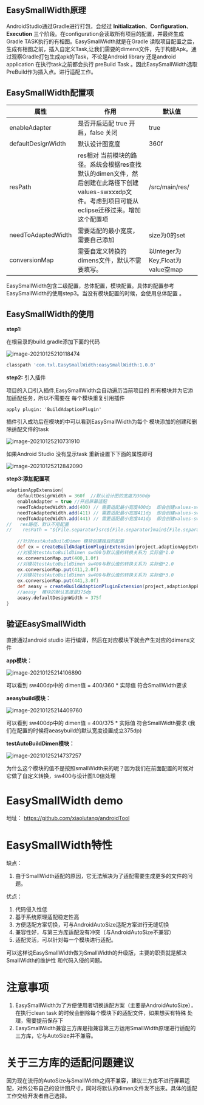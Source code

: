 ## EasySmallWidth原理

AndroidStudio通过Gradle进行打包，会经过 **Initialization**、**Configuration**、**Execution** 三个阶段。在configuration会读取所有项目的配置，并最终生成Gradle TASK执行的有相图。EasySmallWidth就是在Gradle 读取项目配置之后，生成有相图之前，插入自定义Task,让我们需要的dimens文件，先于构建Apk。通过观察Gradle打包生成apk的Task，不论是Android library 还是android application 在执行task之前都会执行 preBuild Task 。因此EasySmallWidth选取PreBuild作为插入点。进行适配工作。

## EasySmallWidth配置项

| 属性               | 作用                                                         | 默认值                           |
| ------------------ | ------------------------------------------------------------ | -------------------------------- |
| enableAdapter      | 是否开启适配  true  开启，false 关闭                         | true                             |
| defaultDesignWidth | 默认设计图宽度                                               | 360f                             |
| resPath            | res相对 当前模块的路径。系统会根据res查找默认的dimen文件，然后创建在此路径下创建values-swxxxdp文件。考虑到项目可能从eclipse迁移过来。增加这个配置项 | /src/main/res/                   |
| needToAdaptedWidth | 需要适配的最小宽度，需要自己添加                             | size为0的set                     |
| conversionMap      | 需要自定义转换的dimens文件，默认不需要填写。                 | 以Integer为Key,Float为value空map |

EasySmallWidth包含二级配置，总体配置，模块配置。具体的配置参考EasySmallWidth的使用step3。当没有模块配置的时候，会使用总体配置 。



## EasySmallWidth的使用

**step1:**  

在根目录的build.gradle添加下面的代码

![image-20210125210118474](img\根buildgradle引入.png)

```groovy
classpath 'com.txl.EasySmallWidth:easySmallWidth:1.0.0'
```

**step2:** 引入插件

项目的入口引入插件,EasySmallWidth会自动遍历当前项目的 所有模块并为它添加适配任务，所以不需要在 每个模块重复引用插件

```
apply plugin: 'BuildAdaptionPlugin'
```

插件引入成功后在模块的中可以看到EasySmallWidth为每个 模块添加的创建和删除适配文件的task

![image-20210125210731910](img\每个模块的创建和删除适配文件task.png)

如果Android Studio 没有显示task  重新设置下下面的属性即可

![image-20210125212842090](img\android_studio_显示gradleTask.png)

**step3:添加配置项**

```groovy
adaptionAppExtension{
    defaultDesignWidth = 360f  //默认设计图的宽度为360dp
    enableAdapter = true //开启屏幕适配
    needToAdaptedWidth.add(400) // 需要适配最小宽度400dp  即会创建values-sw400dp
    needToAdaptedWidth.add(411) // 需要适配最小宽度411dp  即会创建values-sw411dp
    needToAdaptedWidth.add(441) // 需要适配最小宽度441dp  即会创建values-sw441dp
//   res路径，默认不用配置
//    resPath = "${File.separator}src${File.separator}main${File.separator}res${File.separator}"
    
    //针对testAutoBuildDimen 模块创建独自的配置
    def ex = createBuildAdaptionPluginExtension(project,adaptionAppExtension,"testAutoBuildDimen")
    //对模块testAutoBuildDimen sw400与默认值的转换关系为 实际值*1.0
    ex.conversionMap.put(400,1.0f)
    //对模块testAutoBuildDimen sw400与默认值的转换关系为 实际值*2.0
    ex.conversionMap.put(411,2.0f)
    //对模块testAutoBuildDimen sw400与默认值的转换关系为 实际值*3.0
    ex.conversionMap.put(441,3.0f)
    def aeasy = createBuildAdaptionPluginExtension(project,adaptionAppExtension,"aeasybuild")
    //aeasy  模块的默认宽度是375dp
    aeasy.defaultDesignWidth = 375f
}
```

## 验证EasySmallWidth

直接通过android studio 进行编译，然后在对应模块下就会产生对应的dimens文件

**app模块：**

![image-20210125214106890](img\app模块的适配文件.png)



可以看到 sw400dp中的 dimen值 = 400/360 * 实际值  符合SmallWidth要求

**aeasybuild模块：**

![image-20210125214409760](img\aeasybuild模块适配文件.png)

可以看到   sw400dp中的 dimen值 = 400/375 * 实际值  符合SmallWidth要求  (我们在配置的时候将aeasybuild的默认宽度设置成立375dp)

**testAutoBuildDimen模块：**

![image-20210125214737257](img\testAutoBuild模块适配文件.png)

为什么这个模块的值不是按照smallWidth来的呢？因为我们在前面配置的时候对它做了自定义转换，sw400与设计图1.0倍处理

# EasySmallWidth demo

地址： https://github.com/xiaolutang/androidTool

# EasySmallWidth特性

缺点：

1. 由于SmallWidth适配的原因，它无法解决为了适配需要生成更多的文件的问题。

优点：

1. 代码侵入性低
2. 基于系统原理适配稳定性高
3. 方便适配方案切换，可与AndroidAutoSize适配方案进行无缝切换
4. 兼容性好，与第三方库适配没有冲突（与AndroidAutoSize不兼容）
5. 适配灵活，可以针对每一个模块进行适配。

可以这样说EasySmallWidth做为SmallWidth的升级版，主要的职责就是解决SmallWidth的维护性 和代码入侵的问题。

# 注意事项 

1. EasySmallWidth为了方便使用者切换适配方案（主要是AndroidAutoSize），在执行clean  task 的时候会删除每个模块下的适配文件，如果想买有特殊 处理，需要提前保存下
2. EasySmallWidth兼容三方库是指兼容第三方运用SmallWidth原理进行适配的三方库，它与AutoSize并不兼容。

# 关于三方库的适配问题建议

因为现在流行的AutoSize与SmallWidth之间不兼容，建议三方库不进行屏幕适配，对外公布自己的设计图尺寸，同时将默认的dimen文件发不出来。具体的适配工作交给开发者自己选择。